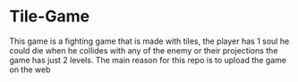 # Tile-Game
This game is a fighting game that is made with tiles, the player has 1 soul he could die when he collides with any of the enemy or their projections the game has just 2 levels.
The main reason for this repo is to upload the game on the web
